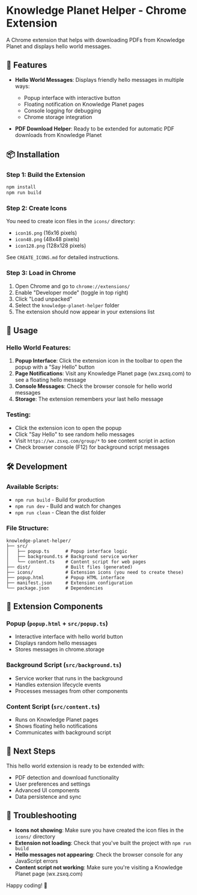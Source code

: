 # Knowledge Planet Helper - Chrome Extension

A Chrome extension that helps with downloading PDFs from Knowledge Planet and displays hello world messages.

## 🚀 Features

- **Hello World Messages**: Displays friendly hello messages in multiple ways:
  - Popup interface with interactive button
  - Floating notification on Knowledge Planet pages
  - Console logging for debugging
  - Chrome storage integration

- **PDF Download Helper**: Ready to be extended for automatic PDF downloads from Knowledge Planet

## 📦 Installation

### Step 1: Build the Extension
```bash
npm install
npm run build
```

### Step 2: Create Icons
You need to create icon files in the `icons/` directory:
- `icon16.png` (16x16 pixels)
- `icon48.png` (48x48 pixels)
- `icon128.png` (128x128 pixels)

See `CREATE_ICONS.md` for detailed instructions.

### Step 3: Load in Chrome
1. Open Chrome and go to `chrome://extensions/`
2. Enable "Developer mode" (toggle in top right)
3. Click "Load unpacked"
4. Select the `knowledge-planet-helper` folder
5. The extension should now appear in your extensions list

## 🎯 Usage

### Hello World Features:
1. **Popup Interface**: Click the extension icon in the toolbar to open the popup with a "Say Hello" button
2. **Page Notifications**: Visit any Knowledge Planet page (wx.zsxq.com) to see a floating hello message
3. **Console Messages**: Check the browser console for hello world messages
4. **Storage**: The extension remembers your last hello message

### Testing:
- Click the extension icon to open the popup
- Click "Say Hello" to see random hello messages
- Visit `https://wx.zsxq.com/group/*` to see content script in action
- Check browser console (F12) for background script messages

## 🛠️ Development

### Available Scripts:
- `npm run build` - Build for production
- `npm run dev` - Build and watch for changes
- `npm run clean` - Clean the dist folder

### File Structure:
```
knowledge-planet-helper/
├── src/
│   ├── popup.ts      # Popup interface logic
│   ├── background.ts # Background service worker
│   └── content.ts    # Content script for web pages
├── dist/             # Built files (generated)
├── icons/            # Extension icons (you need to create these)
├── popup.html        # Popup HTML interface
├── manifest.json     # Extension configuration
└── package.json      # Dependencies
```

## 🔧 Extension Components

### Popup (`popup.html` + `src/popup.ts`)
- Interactive interface with hello world button
- Displays random hello messages
- Stores messages in chrome.storage

### Background Script (`src/background.ts`)
- Service worker that runs in the background
- Handles extension lifecycle events
- Processes messages from other components

### Content Script (`src/content.ts`)
- Runs on Knowledge Planet pages
- Shows floating hello notifications
- Communicates with background script

## 📝 Next Steps

This hello world extension is ready to be extended with:
- PDF detection and download functionality
- User preferences and settings
- Advanced UI components
- Data persistence and sync

## 🐛 Troubleshooting

- **Icons not showing**: Make sure you have created the icon files in the `icons/` directory
- **Extension not loading**: Check that you've built the project with `npm run build`
- **Hello messages not appearing**: Check the browser console for any JavaScript errors
- **Content script not working**: Make sure you're visiting a Knowledge Planet page (wx.zsxq.com)

Happy coding! 🎉 